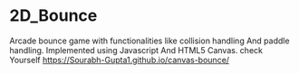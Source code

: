 # 2D_Bounce
Arcade bounce game with functionalities like collision handling And paddle handling.
Implemented using Javascript And HTML5 Canvas. check Yourself https://Sourabh-Gupta1.github.io/canvas-bounce/
